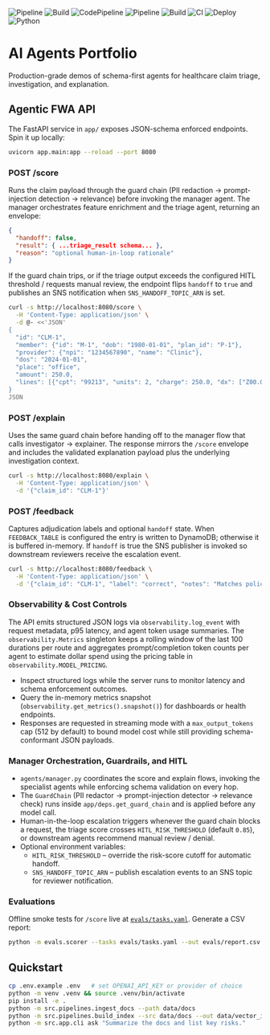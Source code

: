 ![Pipeline](https://img.shields.io/badge/CodePipeline-AiAgentsPortfolio-blue)
![Build](https://img.shields.io/badge/CodeBuild-docker-green)
![CodePipeline](https://img.shields.io/badge/CodePipeline-AiAgentsPortfolio-blue)
![Pipeline](https://img.shields.io/badge/CodePipeline-active-success)
![Build](https://img.shields.io/badge/CodeBuild-docker-green)
![CI](https://github.com/narendersurabhi/ai-agents-portfolio/actions/workflows/ci.yml/badge.svg) 
![Deploy](https://github.com/narendersurabhi/ai-agents-portfolio/actions/workflows/deploy.yml/badge.svg)
![Python](https://img.shields.io/badge/python-3.11-blue)

# AI Agents Portfolio

Production-grade demos of schema-first agents for healthcare claim triage, investigation, and explanation.

## Agentic FWA API

The FastAPI service in `app/` exposes JSON-schema enforced endpoints. Spin it up locally:

```bash
uvicorn app.main:app --reload --port 8080
```

### POST /score

Runs the claim payload through the guard chain (PII redaction → prompt-injection detection → relevance) before invoking the manager agent. The manager orchestrates feature enrichment and the triage agent, returning an envelope:

```json
{
  "handoff": false,
  "result": { ...triage_result schema... },
  "reason": "optional human-in-loop rationale"
}
```

If the guard chain trips, or if the triage output exceeds the configured HITL threshold / requests manual review, the endpoint flips `handoff` to `true` and publishes an SNS notification when `SNS_HANDOFF_TOPIC_ARN` is set.

```bash
curl -s http://localhost:8080/score \
  -H 'Content-Type: application/json' \
  -d @- <<'JSON'
{
  "id": "CLM-1",
  "member": {"id": "M-1", "dob": "1980-01-01", "plan_id": "P-1"},
  "provider": {"npi": "1234567890", "name": "Clinic"},
  "dos": "2024-01-01",
  "place": "office",
  "amount": 250.0,
  "lines": [{"cpt": "99213", "units": 2, "charge": 250.0, "dx": ["Z00.00"]}]
}
JSON
```

### POST /explain

Uses the same guard chain before handing off to the manager flow that calls investigator → explainer. The response mirrors the `/score` envelope and includes the validated explanation payload plus the underlying investigation context.

```bash
curl -s http://localhost:8080/explain \
  -H 'Content-Type: application/json' \
  -d '{"claim_id": "CLM-1"}'
```

### POST /feedback

Captures adjudication labels and optional `handoff` state. When `FEEDBACK_TABLE` is configured the entry is written to DynamoDB; otherwise it is buffered in-memory. If `handoff` is true the SNS publisher is invoked so downstream reviewers receive the escalation event.

```bash
curl -s http://localhost:8080/feedback \
  -H 'Content-Type: application/json' \
  -d '{"claim_id": "CLM-1", "label": "correct", "notes": "Matches policy."}'
```


### Observability & Cost Controls

The API emits structured JSON logs via `observability.log_event` with request metadata, p95 latency, and agent token usage summaries.
The `observability.Metrics` singleton keeps a rolling window of the last 100 durations per route and aggregates prompt/completion token
counts per agent to estimate dollar spend using the pricing table in `observability.MODEL_PRICING`.

* Inspect structured logs while the server runs to monitor latency and schema enforcement outcomes.
* Query the in-memory metrics snapshot (`observability.get_metrics().snapshot()`) for dashboards or health endpoints.
* Responses are requested in streaming mode with a `max_output_tokens` cap (512 by default) to bound model cost while still providing
schema-conformant JSON payloads.

### Manager Orchestration, Guardrails, and HITL

* `agents/manager.py` coordinates the score and explain flows, invoking the specialist agents while enforcing schema validation on every hop.
* The `GuardChain` (PII redactor → prompt-injection detector → relevance check) runs inside `app/deps.get_guard_chain` and is applied before any model call.
* Human-in-the-loop escalation triggers whenever the guard chain blocks a request, the triage score crosses `HITL_RISK_THRESHOLD` (default `0.85`), or downstream agents recommend manual review / denial.
* Optional environment variables:
  * `HITL_RISK_THRESHOLD` – override the risk-score cutoff for automatic handoff.
  * `SNS_HANDOFF_TOPIC_ARN` – publish escalation events to an SNS topic for reviewer notification.

### Evaluations

Offline smoke tests for `/score` live at [`evals/tasks.yaml`](evals/tasks.yaml). Generate a CSV report:

```bash
python -m evals.scorer --tasks evals/tasks.yaml --out evals/report.csv
```

## Quickstart
```bash
cp .env.example .env   # set OPENAI_API_KEY or provider of choice
python -m venv .venv && source .venv/bin/activate
pip install -e .
python -m src.pipelines.ingest_docs --path data/docs
python -m src.pipelines.build_index --src data/docs --out data/vector_index
python -m src.app.cli ask "Summarize the docs and list key risks."

